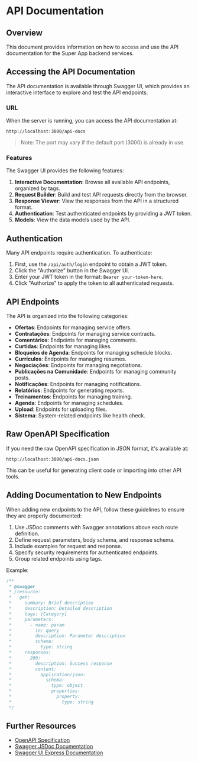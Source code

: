 # API Documentation

## Overview

This document provides information on how to access and use the API documentation for the Super App backend services.

## Accessing the API Documentation

The API documentation is available through Swagger UI, which provides an interactive interface to explore and test the API endpoints.

### URL

When the server is running, you can access the API documentation at:

```
http://localhost:3000/api-docs
```

> Note: The port may vary if the default port (3000) is already in use.

### Features

The Swagger UI provides the following features:

1. **Interactive Documentation**: Browse all available API endpoints, organized by tags.
2. **Request Builder**: Build and test API requests directly from the browser.
3. **Response Viewer**: View the responses from the API in a structured format.
4. **Authentication**: Test authenticated endpoints by providing a JWT token.
5. **Models**: View the data models used by the API.

## Authentication

Many API endpoints require authentication. To authenticate:

1. First, use the `/api/auth/login` endpoint to obtain a JWT token.
2. Click the "Authorize" button in the Swagger UI.
3. Enter your JWT token in the format: `Bearer your-token-here`.
4. Click "Authorize" to apply the token to all authenticated requests.

## API Endpoints

The API is organized into the following categories:

- **Ofertas**: Endpoints for managing service offers.
- **Contratações**: Endpoints for managing service contracts.
- **Comentários**: Endpoints for managing comments.
- **Curtidas**: Endpoints for managing likes.
- **Bloqueios de Agenda**: Endpoints for managing schedule blocks.
- **Currículos**: Endpoints for managing resumes.
- **Negociações**: Endpoints for managing negotiations.
- **Publicações na Comunidade**: Endpoints for managing community posts.
- **Notificações**: Endpoints for managing notifications.
- **Relatórios**: Endpoints for generating reports.
- **Treinamentos**: Endpoints for managing training.
- **Agenda**: Endpoints for managing schedules.
- **Upload**: Endpoints for uploading files.
- **Sistema**: System-related endpoints like health check.

## Raw OpenAPI Specification

If you need the raw OpenAPI specification in JSON format, it's available at:

```
http://localhost:3000/api-docs.json
```

This can be useful for generating client code or importing into other API tools.

## Adding Documentation to New Endpoints

When adding new endpoints to the API, follow these guidelines to ensure they are properly documented:

1. Use JSDoc comments with Swagger annotations above each route definition.
2. Define request parameters, body schema, and response schema.
3. Include examples for request and response.
4. Specify security requirements for authenticated endpoints.
5. Group related endpoints using tags.

Example:

```javascript
/**
 * @swagger
 * /resource:
 *   get:
 *     summary: Brief description
 *     description: Detailed description
 *     tags: [Category]
 *     parameters:
 *       - name: param
 *         in: query
 *         description: Parameter description
 *         schema:
 *           type: string
 *     responses:
 *       200:
 *         description: Success response
 *         content:
 *           application/json:
 *             schema:
 *               type: object
 *               properties:
 *                 property:
 *                   type: string
 */
```

## Further Resources

- [OpenAPI Specification](https://swagger.io/specification/)
- [Swagger JSDoc Documentation](https://github.com/Surnet/swagger-jsdoc/blob/master/docs/GETTING-STARTED.md)
- [Swagger UI Express Documentation](https://github.com/scottie1984/swagger-ui-express)